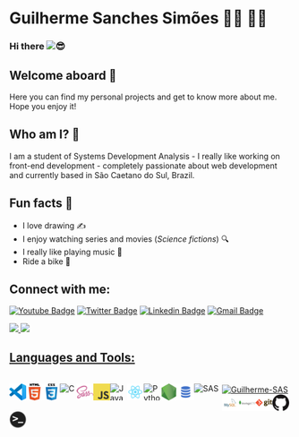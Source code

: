 # Guilherme Sanches Simões 👨‍🎨 👨‍💻

### Hi there <img src="https://media.giphy.com/media/hvRJCLFzcasrR4ia7z/giphy.gif" width="30" >😎
## Welcome aboard :rocket:

Here you can find my personal projects and get to know more about me. Hope you enjoy it!

## Who am I? :thinking:
 
I am a student of Systems Development Analysis - I really like working on front-end development - completely passionate about web development and currently based in São Caetano do Sul, Brazil.

## Fun facts 🧠

- I love drawing ✍
- I enjoy watching series and movies (<i>Science fictions</i>) 🔍
- I really like playing music 🥁
- Ride a bike 🚴

## Connect with me:
[![Youtube Badge](https://img.shields.io/badge/-Youtube-212121?style=flat-square&labelColor=212121&logo=youtube&logoColor=white&link=https://www.youtube.com/channel/UCZILQwZVdIrf1mzBgDeDN6Q?view_as=subscriber)](https://www.youtube.com/channel/UCZILQwZVdIrf1mzBgDeDN6Q?view_as=subscriber)
[![Twitter Badge](https://img.shields.io/badge/-Twitter-1B5E20&?style=flat-square&labelColor=1B5E20&&logo=twitter&logoColor=white&link=https://https://twitter.com/G8U17)](https://twitter.com/G8U17)
[![Linkedin Badge](https://img.shields.io/badge/-LinkedIn-00C853?style=flat-square&logo=Linkedin&logoColor=white&link=https://www.linkedin.com/in/guilherme-sanches-sim%C3%B5es)](https://www.linkedin.com/in/guilherme-sanches-sim%C3%B5es)
[![Gmail Badge](https://img.shields.io/badge/-Gmail-64DD17?style=flat-square&logo=Gmail&logoColor=white&link=mailto:guisanchessimoes@gmail.com)](mailto:guisanchessimoes@gmail.com/)

<div>
  <a href="https://github.com/GuilhermeSanchesS">
  <img height="180em" src="https://github-readme-stats.vercel.app/api?username=GuilhermeSanchesS&show_icons=true&theme=dark&include_all_commits=true&count_private=true"/>
  <img height="180em" src="https://github-readme-stats.vercel.app/api/top-langs/?username=GuilhermeSanchesS&layout=compact&langs_count=7&theme=dark"/>
</div>

## Languages and Tools:
<div style="display: inline_block"><br>
 <img align="center" alt="Guilherme-SAS" height="37" width="40" src="https://avatars.githubusercontent.com/u/5289877?s=200&v=4">
<img align="left" alt="Visual Studio Code" width="30px" height="30px" src="https://raw.githubusercontent.com/github/explore/80688e429a7d4ef2fca1e82350fe8e3517d3494d/topics/visual-studio-code/visual-studio-code.png" />
<img align="left" alt="HTML5" width="30px" height="30px" src="https://raw.githubusercontent.com/github/explore/80688e429a7d4ef2fca1e82350fe8e3517d3494d/topics/html/html.png" />
<img align="left" alt="CSS3" width="30px" height="30px" src="https://raw.githubusercontent.com/github/explore/80688e429a7d4ef2fca1e82350fe8e3517d3494d/topics/css/css.png" />
<img align="left" alt="C" width="30px" height="30px"  src="https://cdn.iconscout.com/icon/free/png-512/c-programming-569564.png">
<img align="left" alt="Sass" width="30px" height="30px" src="https://raw.githubusercontent.com/github/explore/80688e429a7d4ef2fca1e82350fe8e3517d3494d/topics/sass/sass.png" />
<img align="left" alt="JavaScript" width="30px" height="30px"  src="https://raw.githubusercontent.com/github/explore/80688e429a7d4ef2fca1e82350fe8e3517d3494d/topics/javascript/javascript.png" />
<img align="left" alt="Java" width="30px" height="30px" src="https://cdn.iconscout.com/icon/free/png-256/java-23-225999.png" />
<img align="left" alt="React" width="30px" height="30px" src="https://raw.githubusercontent.com/github/explore/80688e429a7d4ef2fca1e82350fe8e3517d3494d/topics/react/react.png" />
<img align="left" alt="Python" width="30px" height="30px" src="https://cdn.iconscout.com/icon/free/png-256/python-20-1175115.png" />
<img align="left" alt="Node.js" width="30px" height="30px"  src="https://raw.githubusercontent.com/github/explore/80688e429a7d4ef2fca1e82350fe8e3517d3494d/topics/nodejs/nodejs.png" />
<img align="left" alt="SQL" width="30px" height="30px"  src="https://raw.githubusercontent.com/github/explore/80688e429a7d4ef2fca1e82350fe8e3517d3494d/topics/sql/sql.png" />
<img align="left" alt="SAS" width="50px" height="30px" src="https://user-images.githubusercontent.com/62891985/125208021-73aa1500-e266-11eb-97db-30803c418d4a.png" />
<img align="left" alt="MySQL" width="30px" height="30px" src="https://raw.githubusercontent.com/github/explore/80688e429a7d4ef2fca1e82350fe8e3517d3494d/topics/mysql/mysql.png" />
<img align="left" alt="MongoDB" width="30px" height="30px" src="https://raw.githubusercontent.com/github/explore/80688e429a7d4ef2fca1e82350fe8e3517d3494d/topics/mongodb/mongodb.png" />
<img align="left" alt="Git" width="30px" height="30px" src="https://raw.githubusercontent.com/github/explore/80688e429a7d4ef2fca1e82350fe8e3517d3494d/topics/git/git.png" />
<img align="left" alt="GitHub" width="30px" height="30px" src="https://raw.githubusercontent.com/github/explore/78df643247d429f6cc873026c0622819ad797942/topics/github/github.png" />
<img align="left" alt="HTML5" width="30px" height="30px" src="https://raw.githubusercontent.com/github/explore/80688e429a7d4ef2fca1e82350fe8e3517d3494d/topics/terminal/terminal.png" />

<br />
<br />
